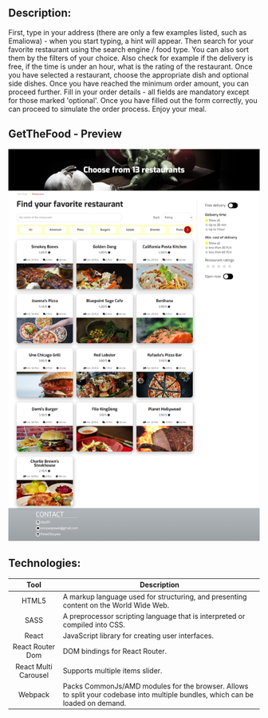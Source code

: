 

## Description:
First, type in your address (there are only a few examples listed, such as Emaliowa) - when you start typing, a hint will appear. Then search for your favorite restaurant using the search engine / food type. You can also sort them by the filters of your choice. Also check for example if the delivery is free, if the time is under an hour, what is the rating of the restaurant. Once you have selected a restaurant, choose the appropriate dish and optional side dishes. Once you have reached the minimum order amount, you can proceed further. Fill in your order details - all fields are mandatory except for those marked 'optional'. Once you have filled out the form correctly, you can proceed to simulate the order process. Enjoy your meal. 

## GetTheFood - Preview
![](ghPreview/1.png)

## Technologies:
| Tool | Description |
| :-------------:|--------------|
| HTML5 | A markup language used for structuring, and presenting content on the World Wide Web. |
| SASS | 	A preprocessor scripting language that is interpreted or compiled into CSS. |
| React | JavaScript library for creating user interfaces. |
| React Router Dom | DOM bindings for React Router. |
| React Multi Carousel | Supports multiple items slider. |
| Webpack | Packs CommonJs/AMD modules for the browser. Allows to split your codebase into multiple bundles, which can be loaded on demand. |
